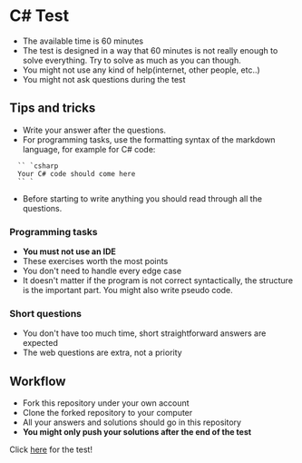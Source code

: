 # C# Test

-	The available time is 60 minutes
- The test is designed in a way that 60 minutes is not really enough to solve everything. Try to solve as much as you can though.
-	You might not use any kind of help(internet, other people, etc..)
- You might not ask questions during the test

## Tips and tricks

- Write your answer after the questions.
- For programming tasks, use the formatting syntax of the markdown language, for example for C# code:
```text
  `` `csharp
  Your C# code should come here
  `` ` 
```
-	Before starting to write anything you should read through all the questions.

### Programming tasks
- **You must not use an IDE**
- These exercises worth the most points
- You don't need to handle every edge case
- It doesn't matter if the program is not correct syntactically, the structure is the important part. You might also write pseudo code.

### Short questions
- You don't have too much time, short straightforward answers are expected
- The web questions are extra, not a priority

## Workflow

- Fork this repository under your own account
- Clone the forked repository to your computer
- All your answers and solutions should go in this repository
- **You might only push your solutions after the end of the test**

Click [here](test.md) for the test!
